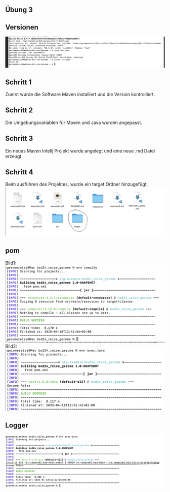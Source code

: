 ## Übung 3

## Versionen
![Übersicht Versionen](resources/images/version.png)

## Schritt 1
Zuerst wurde die Software Maven installiert und die Version kontrolliert.

## Schritt 2
Die Umgebungsvariablen für Maven und Java wurden angepasst.

## Schritt 3
Ein neues Maven Intellj Projekt wurde angelegt und eine neue .md Datei erzeugt

## Schritt 4
Beim ausführen des Projektes, wurde ein target Ordner hinzugefügt.
![Neuer Ordner](resources/images/ex3_1.png)

## pom
Bild1:
![Berechnung](resources/images/ex3_2.png)
Bild2:
![Ausgabe Namen](resources/images/ex3_3.png)

## Logger
![Error Ausgabe durch logger](resources/images/ex3_4.png)